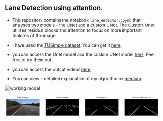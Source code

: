 ## Lane Detection using attention.

* This repository contains the notebook `lane_detector.ipynb` that analyses two models - the UNet and a custom UNet. The Custom Unet utilizes residual blocks and attention to focus on more important features of the image.

* I have used the [TUSimple dataset](https://github.com/TuSimple/tusimple-benchmark/tree/master/doc/lane_detection). You can get it [here](https://www.kaggle.com/datasets/manideep1108/tusimple).

* you can access the Unet model and the custom UNet model [here](https://drive.google.com/file/d/1XCYvkpXMAJv_PsZzAiRw6lUKici_KkGE/view?usp=sharing). Feel free to try them out

* you can access the output videos [here](https://drive.google.com/file/d/1Vjg4G92qZaNwPObSyxzSXnLtLEDfqt3j/view?usp=sharing)

* You can view a detailed explanation of my algorithm on [medium](https://medium.com/@pranav.agarw/lane-detection-for-autonomous-driving-using-attention-5f2798c4ab61).

![working model](output_collated_video.gif)

![data pipeline](output1.png)